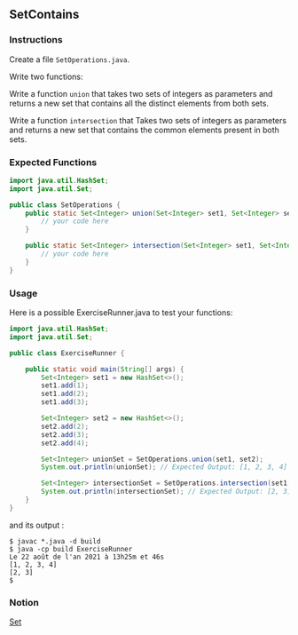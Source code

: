 ## SetContains

### Instructions

Create a file `SetOperations.java`.

Write two functions:

Write a function `union` that takes two sets of integers as parameters and returns a new set that contains all the distinct elements from both sets.

Write a function `intersection` that Takes two sets of integers as parameters and returns a new set that contains the common elements present in both sets.

### Expected Functions

```java
import java.util.HashSet;
import java.util.Set;

public class SetOperations {
    public static Set<Integer> union(Set<Integer> set1, Set<Integer> set2) {
        // your code here
    }

    public static Set<Integer> intersection(Set<Integer> set1, Set<Integer> set2) {
        // your code here
    }
}
```

### Usage

Here is a possible ExerciseRunner.java to test your functions:

```java
import java.util.HashSet;
import java.util.Set;

public class ExerciseRunner {

    public static void main(String[] args) {
        Set<Integer> set1 = new HashSet<>();
        set1.add(1);
        set1.add(2);
        set1.add(3);

        Set<Integer> set2 = new HashSet<>();
        set2.add(2);
        set2.add(3);
        set2.add(4);

        Set<Integer> unionSet = SetOperations.union(set1, set2);
        System.out.println(unionSet); // Expected Output: [1, 2, 3, 4]

        Set<Integer> intersectionSet = SetOperations.intersection(set1, set2);
        System.out.println(intersectionSet); // Expected Output: [2, 3]
    }
}
```

and its output :

```shell
$ javac *.java -d build
$ java -cp build ExerciseRunner
Le 22 août de l'an 2021 à 13h25m et 46s
[1, 2, 3, 4]
[2, 3]
$
```

### Notion

[Set](https://docs.oracle.com/en/java/javase/17/docs/api/java.base/java/util/List.html)
